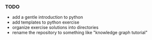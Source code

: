 
### TODO
*   add a gentle introduction to python
*   add templates to python exercise
*   organize exercise solutions into directories
*   rename the repository to something like "knowledge graph tutorial"

